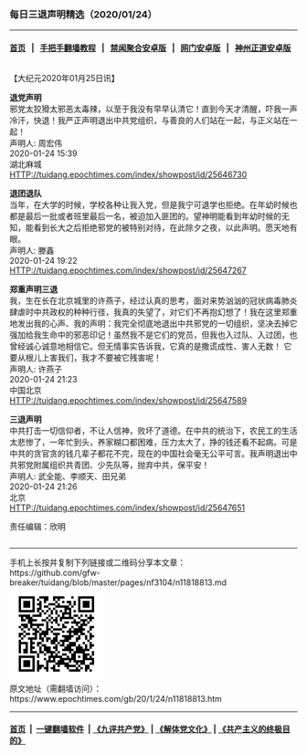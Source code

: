 ### 每日三退声明精选（2020/01/24）
------------------------

#### [首页](https://github.com/gfw-breaker/banned-news1/blob/master/README.md) &nbsp;&nbsp;|&nbsp;&nbsp; [手把手翻墙教程](https://github.com/gfw-breaker/guides/wiki) &nbsp;&nbsp;|&nbsp;&nbsp; [禁闻聚合安卓版](https://github.com/gfw-breaker/bn-android) &nbsp;&nbsp;|&nbsp;&nbsp; [网门安卓版](https://github.com/oGate2/oGate) &nbsp;&nbsp;|&nbsp;&nbsp; [神州正道安卓版](https://github.com/SzzdOgate/update) 



<div class="column" id="artbody" itemprop="articleBody">
 <!-- article content begin -->
 <p>
  【大纪元2020年01月25日讯】
 </p>
 <p>
  <strong>
   退党声明
  </strong>
  <br/>
  邪党太狡猾太邪恶太毒辣，以至于我没有早早认清它！直到今天才清醒，吓我一声冷汗，快退！我严正声明退出中共党组织，与善良的人们站在一起，与正义站在一起！
  <br/>
  声明人: 周宏伟
  <br/>
  2020-01-24 15:39
  <br/>
  湖北麻城
  <br/>
  <a href="http://tuidang.epochtimes.com/index/showpost/id/25646730">
   HTTP://tuidang.epochtimes.com/index/showpost/id/25646730
  </a>
 </p>
 <p>
  <strong>
   退团退队
  </strong>
  <br/>
  当年，在大学的时候，学校各种让我入党，但是我宁可退学也拒绝。在年幼时候也都是最后一批或者班里最后一名，被迫加入匪团的。望神明能看到年幼时候的无知，能看到长大之后拒绝邪党的被特别对待，在此除夕之夜，以此声明。愿天地有眼。
  <br/>
  声明人: 滕鑫
  <br/>
  2020-01-24 19:22
  <br/>
  <a href="http://tuidang.epochtimes.com/index/showpost/id/25647267">
   HTTP://tuidang.epochtimes.com/index/showpost/id/25647267
  </a>
 </p>
 <p>
  <strong>
   郑重声明三退
  </strong>
  <br/>
  我，生在长在北京城里的许燕子，经过认真的思考，面对来势汹汹的冠状病毒肺炎肆虐时中共政权的种种行径，我真的失望了，对它们不再抱幻想了！我在这里郑重地发出我的心声、我的声明：我完全彻底地退出中共邪党的一切组织，坚决去掉它强加给我生命中的邪恶印记！虽然我不是它们的党员，但我也入过队、入过团，也曾经诚心诚意地相信它。但无情事实告诉我，它真的是撒谎成性、害人无数！ 它要从根儿上害我们，我才不要被它残害呢！
  <br/>
  声明人: 许燕子
  <br/>
  2020-01-24 21:23
  <br/>
  中国北京
  <br/>
  <a href="http://tuidang.epochtimes.com/index/showpost/id/25647589">
   HTTP://tuidang.epochtimes.com/index/showpost/id/25647589
  </a>
 </p>
 <p>
  <strong>
   三退声明
  </strong>
  <br/>
  中共打击一切信仰者，不让人信神，败坏了道德。在中共的统治下，农民工的生活太悲惨了，一年忙到头，养家糊口都困难，压力太大了，挣的钱还看不起病。可是中共的贪官贪的钱几辈子都花不完，现在的中国社会毫无公平可言。我声明退出中共邪党附属组织共青团、少先队等，抛弃中共，保平安！
  <br/>
  声明人: 武全能、李顺天、田兄弟
  <br/>
  2020-01-24 21:26
  <br/>
  北京
  <br/>
  <a href="http://tuidang.epochtimes.com/index/showpost/id/25647651">
   HTTP://tuidang.epochtimes.com/index/showpost/id/25647651
  </a>
 </p>
 <p>
  责任编辑：欣明
 </p>
 <!-- article content end -->
 <div id="below_article_ad">
  <div id="below_article_ad_inner">
  </div>
 </div>
</div>

<hr/>
手机上长按并复制下列链接或二维码分享本文章：<br/>
https://github.com/gfw-breaker/tuidang/blob/master/pages/nf3104/n11818813.md <br/>
<a href='https://github.com/gfw-breaker/tuidang/blob/master/pages/nf3104/n11818813.md'><img src='https://github.com/gfw-breaker/tuidang/blob/master/pages/nf3104/n11818813.md.png'/></a> <br/>
原文地址（需翻墙访问）：https://www.epochtimes.com/gb/20/1/24/n11818813.htm


------------------------
#### [首页](https://github.com/gfw-breaker/banned-news/blob/master/README.md) &nbsp;|&nbsp; [一键翻墙软件](https://github.com/gfw-breaker/nogfw/blob/master/README.md) &nbsp;| [《九评共产党》](https://github.com/gfw-breaker/9ping.md/blob/master/README.md#九评之一评共产党是什么) | [《解体党文化》](https://github.com/gfw-breaker/jtdwh.md/blob/master/README.md) | [《共产主义的终极目的》](https://github.com/gfw-breaker/gczydzjmd.md/blob/master/README.md)


<img src='http://gfw-breaker.win/tuidang/pages/nf3104/n11818813.md' width='0px' height='0px'/>